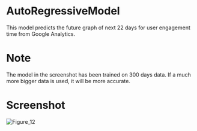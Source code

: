 # AutoRegressiveModel
This model predicts the future graph of next 22 days for user engagement time from Google Analytics.

# Note
The model in the screenshot has been trained on 300 days data. If a much more bigger data is used, it will be more accurate.

# Screenshot
![Figure_12](https://user-images.githubusercontent.com/23412507/224119628-a4d9fefe-ea6a-44f1-aaf3-16654b516b92.png)
